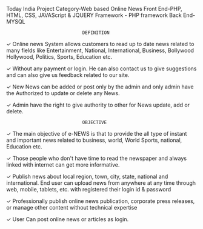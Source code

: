 Today India
Project Category-Web based Online News
Front End-PHP, HTML, CSS, JAVAScript & JQUERY
Framework - PHP framework
Back End-MYSQL

                                DEFINITION

✓ Online news System allows customers to read up to date news related to many fields like Entertainment, National, International, Business, Bollywood Hollywood, Politics, Sports, Education etc.

✓ Without any payment or login. He can also contact us to give suggestions and can also give us feedback related to our site.

✓ New News can be added or post only by the admin and only admin have the Authorized to update or delete any News.

✓ Admin have the right to give authority to other for News update, add or delete.

                                OBJECTIVE

✓ The main objective of e-NEWS is that to provide the all type of instant and important news related to business, world, World Sports, national, Education etc.

✓ Those people who don't have time to read the newspaper and always linked with internet can get more informative.

✓ Publish news about local region, town, city, state, national and international. End user can upload news from anywhere at any time through web, mobile, tablets, etc. with registered their login id & password

✓ Professionally publish online news publication, corporate press releases, or manage other content without technical expertise

✓ User Can post online news or articles as login.
